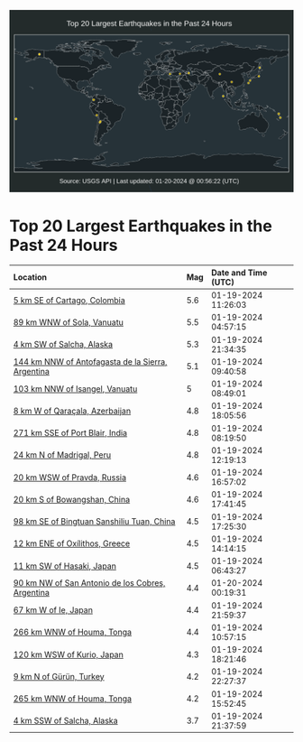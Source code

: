 ![Map](./map.png)

# Top 20 Largest Earthquakes in the Past 24 Hours

| Location | Mag | Date and Time (UTC) |
|:---|:---|:---|
| [5 km SE of Cartago, Colombia](https://earthquake.usgs.gov/earthquakes/eventpage/us6000m4n2) | 5.6 | 01-19-2024 11:26:03 |
| [89 km WNW of Sola, Vanuatu](https://earthquake.usgs.gov/earthquakes/eventpage/us6000m4lx) | 5.5 | 01-19-2024 04:57:15 |
| [4 km SW of Salcha, Alaska](https://earthquake.usgs.gov/earthquakes/eventpage/ak024vrx24o) | 5.3 | 01-19-2024 21:34:35 |
| [144 km NNW of Antofagasta de la Sierra, Argentina](https://earthquake.usgs.gov/earthquakes/eventpage/us6000m4mv) | 5.1 | 01-19-2024 09:40:58 |
| [103 km NNW of Isangel, Vanuatu](https://earthquake.usgs.gov/earthquakes/eventpage/us6000m4mn) | 5 | 01-19-2024 08:49:01 |
| [8 km W of Qaraçala, Azerbaijan](https://earthquake.usgs.gov/earthquakes/eventpage/us6000m4sd) | 4.8 | 01-19-2024 18:05:56 |
| [271 km SSE of Port Blair, India](https://earthquake.usgs.gov/earthquakes/eventpage/us6000m4mj) | 4.8 | 01-19-2024 08:19:50 |
| [24 km N of Madrigal, Peru](https://earthquake.usgs.gov/earthquakes/eventpage/us6000m4nc) | 4.8 | 01-19-2024 12:19:13 |
| [20 km WSW of Pravda, Russia](https://earthquake.usgs.gov/earthquakes/eventpage/us6000m4r1) | 4.6 | 01-19-2024 16:57:02 |
| [20 km S of Bowangshan, China](https://earthquake.usgs.gov/earthquakes/eventpage/us6000m4s9) | 4.6 | 01-19-2024 17:41:45 |
| [98 km SE of Bingtuan Sanshiliu Tuan, China](https://earthquake.usgs.gov/earthquakes/eventpage/us6000m4s6) | 4.5 | 01-19-2024 17:25:30 |
| [12 km ENE of Oxílithos, Greece](https://earthquake.usgs.gov/earthquakes/eventpage/us6000m4p0) | 4.5 | 01-19-2024 14:14:15 |
| [11 km SW of Hasaki, Japan](https://earthquake.usgs.gov/earthquakes/eventpage/us6000m4m5) | 4.5 | 01-19-2024 06:43:27 |
| [90 km NW of San Antonio de los Cobres, Argentina](https://earthquake.usgs.gov/earthquakes/eventpage/us6000m4va) | 4.4 | 01-20-2024 00:19:31 |
| [67 km W of Ie, Japan](https://earthquake.usgs.gov/earthquakes/eventpage/us6000m4u8) | 4.4 | 01-19-2024 21:59:37 |
| [266 km WNW of Houma, Tonga](https://earthquake.usgs.gov/earthquakes/eventpage/us6000m4n0) | 4.4 | 01-19-2024 10:57:15 |
| [120 km WSW of Kurio, Japan](https://earthquake.usgs.gov/earthquakes/eventpage/us6000m4sh) | 4.3 | 01-19-2024 18:21:46 |
| [9 km N of Gürün, Turkey](https://earthquake.usgs.gov/earthquakes/eventpage/us6000m4uh) | 4.2 | 01-19-2024 22:27:37 |
| [265 km WNW of Houma, Tonga](https://earthquake.usgs.gov/earthquakes/eventpage/us6000m4qr) | 4.2 | 01-19-2024 15:52:45 |
| [4 km SSW of Salcha, Alaska](https://earthquake.usgs.gov/earthquakes/eventpage/ak024vrxr2h) | 3.7 | 01-19-2024 21:37:59 |
